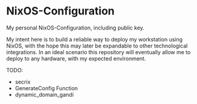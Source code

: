 # NixOS-Configuration
My personal NixOS-Configuration, including public key.

My intent here is to build a reliable way to deploy my workstation using NixOS, with the hope this may later be expandable to other technological integrations.
In an ideal scenario this repository will eventually allow me to deploy to any hardware, with my expected environment.

TODO:
 - secrix
 - GenerateConfig Function
 - dynamic_domain_gandi

